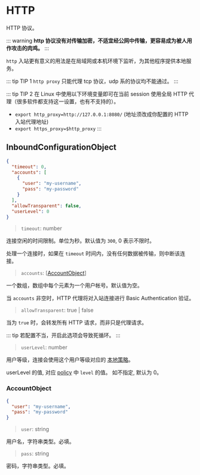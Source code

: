 # HTTP
HTTP 协议。

::: warning
**http 协议没有对传输加密，不适宜经公网中传输，更容易成为被人用作攻击的肉鸡。**
:::

`http` 入站更有意义的用法是在局域网或本机环境下监听，为其他程序提供本地服务。


::: tip TIP 1
 `http proxy` 只能代理 tcp 协议，udp 系的协议均不能通过。
:::

::: tip TIP 2
在 Linux 中使用以下环境变量即可在当前 session 使用全局 HTTP 代理（很多软件都支持这一设置，也有不支持的）。

- `export http_proxy=http://127.0.0.1:8080/` (地址须改成你配置的 HTTP 入站代理地址)
- `export https_proxy=$http_proxy`
:::

## InboundConfigurationObject

```json
{
  "timeout": 0,
  "accounts": [
    {
      "user": "my-username",
      "pass": "my-password"
    }
  ],
  "allowTransparent": false,
  "userLevel": 0
}
```

> `timeout`: number

连接空闲的时间限制。单位为秒。默认值为 `300`, 0 表示不限时。

处理一个连接时，如果在 `timeout` 时间内，没有任何数据被传输，则中断该连接。

> `accounts`: \[[AccountObject](#accountobject)\]

一个数组，数组中每个元素为一个用户帐号。默认值为空。

当 `accounts` 非空时，HTTP 代理将对入站连接进行 Basic Authentication 验证。

> `allowTransparent`: true | false

当为 `true` 时，会转发所有 HTTP 请求，而非只是代理请求。

::: tip
若配置不当，开启此选项会导致死循环。
:::

> `userLevel`: number

用户等级，连接会使用这个用户等级对应的 [本地策略](../policy.md#levelpolicyobject)。

userLevel 的值, 对应 [policy](../policy.md#policyobject) 中 `level` 的值。 如不指定, 默认为 0。

### AccountObject

```json
{
  "user": "my-username",
  "pass": "my-password"
}
```

> `user`: string

用户名，字符串类型。必填。

> `pass`: string

密码，字符串类型。必填。

